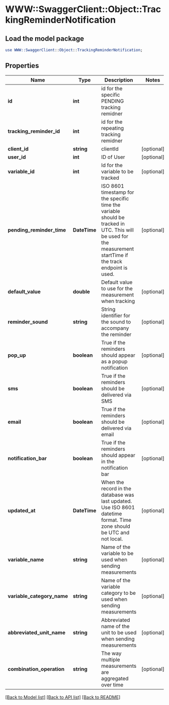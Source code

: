 # WWW::SwaggerClient::Object::TrackingReminderNotification

## Load the model package
```perl
use WWW::SwaggerClient::Object::TrackingReminderNotification;
```

## Properties
Name | Type | Description | Notes
------------ | ------------- | ------------- | -------------
**id** | **int** | id for the specific PENDING tracking remidner | 
**tracking_reminder_id** | **int** | id for the repeating tracking remidner | 
**client_id** | **string** | clientId | [optional] 
**user_id** | **int** | ID of User | [optional] 
**variable_id** | **int** | Id for the variable to be tracked | [optional] 
**pending_reminder_time** | **DateTime** | ISO 8601 timestamp for the specific time the variable should be tracked in UTC.  This will be used for the measurement startTime if the track endpoint is used. | [optional] 
**default_value** | **double** | Default value to use for the measurement when tracking | [optional] 
**reminder_sound** | **string** | String identifier for the sound to accompany the reminder | [optional] 
**pop_up** | **boolean** | True if the reminders should appear as a popup notification | [optional] 
**sms** | **boolean** | True if the reminders should be delivered via SMS | [optional] 
**email** | **boolean** | True if the reminders should be delivered via email | [optional] 
**notification_bar** | **boolean** | True if the reminders should appear in the notification bar | [optional] 
**updated_at** | **DateTime** | When the record in the database was last updated. Use ISO 8601 datetime format. Time zone should be UTC and not local. | [optional] 
**variable_name** | **string** | Name of the variable to be used when sending measurements | [optional] 
**variable_category_name** | **string** | Name of the variable category to be used when sending measurements | [optional] 
**abbreviated_unit_name** | **string** | Abbreviated name of the unit to be used when sending measurements | [optional] 
**combination_operation** | **string** | The way multiple measurements are aggregated over time | [optional] 

[[Back to Model list]](../README.md#documentation-for-models) [[Back to API list]](../README.md#documentation-for-api-endpoints) [[Back to README]](../README.md)


